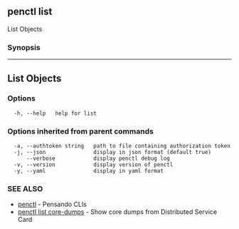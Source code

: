 ## penctl list

List Objects

### Synopsis



-------------
 List Objects 
-------------


### Options

```
  -h, --help   help for list
```

### Options inherited from parent commands

```
  -a, --authtoken string   path to file containing authorization token
  -j, --json               display in json format (default true)
      --verbose            display penctl debug log
  -v, --version            display version of penctl
  -y, --yaml               display in yaml format
```

### SEE ALSO
* [penctl](penctl.md)	 - Pensando CLIs
* [penctl list core-dumps](penctl_list_core-dumps.md)	 - Show core dumps from Distributed Service Card

